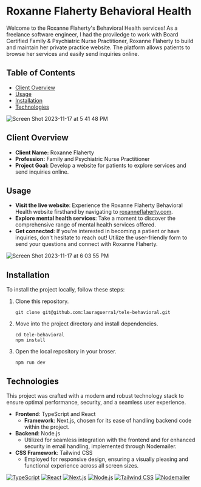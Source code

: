 # Roxanne Flaherty Behavioral Health

Welcome to the Roxanne Flaherty's Behavioral Health services! As a freelance software engineer, I had the proviledge to work with Board Certified Family & Psychiatric Nurse Practitioner, Roxanne Flaherty to build and maintain her private practice website. The platform allows patients to browse her services and easily send inquiries online.

## Table of Contents

- [Client Overview](#client-overview)
- [Usage](#usage)
- [Installation](#installation)
- [Technologies](#technologies)


![Screen Shot 2023-11-17 at 5 41 48 PM](https://github.com/lauraguerra1/tele-behavioral/assets/121131581/a4c5f6ba-a980-4268-9f93-ce49a2448673)

## Client Overview

- **Client Name:** Roxanne Flaherty
- **Profession:** Family and Psychiatric Nurse Practitioner
- **Project Goal:** Develop a website for patients to explore services and send inquiries online.

## Usage 
- **Visit the live website**: Experience the Roxanne Flaherty Behavioral Health website firsthand by navigating to [roxanneflaherty.com](https://www.roxanneflaherty.com/).
- **Explore mental health services**: Take a moment to discover the comprehensive range of mental health services offered.
- **Get connected**: If you're interested in becoming a patient or have inquiries, don't hesitate to reach out! Utilize the user-friendly form to send your questions and connect with Roxanne Flaherty.
  
![Screen Shot 2023-11-17 at 6 03 55 PM](https://github.com/lauraguerra1/tele-behavioral/assets/121131581/a6c6cfb5-8522-4859-88d8-aadf44384070)

## Installation
To install the project locally, follow these steps:

1. Clone this repository.
   ```
   git clone git@github.com:lauraguerra1/tele-behavioral.git
   ```
2. Move into the project directory and install dependencies.
   ```
   cd tele-behavioral
   npm install
   ```
3. Open the local repository in your broser.
   ```
   npm run dev
   ```
## Technologies 

This project was crafted with a modern and robust technology stack to ensure optimal performance, security, and a seamless user experience.

- **Frontend**: TypeScript and React 
  - **Framework**: Next.js, chosen for its ease of handling backend code within the project. 
- **Backend**: Node.js 
  - Utilized for seamless integration with the frontend and for enhanced security in email handling, implemented through Nodemailer. 
- **CSS Framework**: Tailwind CSS
  - Employed for responsive design, ensuring a visually pleasing and functional experience across all screen sizes.

[![TypeScript](https://img.shields.io/badge/-TypeScript-007ACC?style=flat&logo=typescript&logoColor=white)](https://www.typescriptlang.org/)
[![React](https://img.shields.io/badge/-React-61DAFB?style=flat&logo=react&logoColor=white)](https://reactjs.org/)
[![Next.js](https://img.shields.io/badge/-Next.js-000000?style=flat&logo=nextdotjs&logoColor=white)](https://nextjs.org/)
[![Node.js](https://img.shields.io/badge/-Node.js-339933?style=flat&logo=nodedotjs&logoColor=white)](https://nodejs.org/)
[![Tailwind CSS](https://img.shields.io/badge/-Tailwind%20CSS-38B2AC?style=flat&logo=tailwindcss&logoColor=white)](https://tailwindcss.com/)
[![Nodemailer](https://img.shields.io/badge/-Nodemailer-339933?style=flat&logo=nodemailer&logoColor=white)](https://nodemailer.com/)
